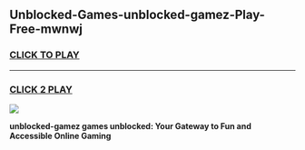 
## Unblocked-Games-unblocked-gamez-Play-Free-mwnwj
<h3>
<a href="https://premium76.site?title=unblocked-gamez&ref=12A">CLICK TO PLAY</a></h3>
<hr>

<h3>
<a href="https://premium76.site?title=unblocked-gamez&ref=12A">CLICK 2 PLAY</a>
  
</h3>

<a href="https://premium76.site?title=unblocked-gamez&ref=12A"><img src="https://clearcache.store/games.png"></a>


**unblocked-gamez games unblocked: Your Gateway to Fun and Accessible Online Gaming**
